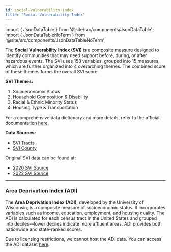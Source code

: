 ```yaml
---
id: social-vulnerability-index
title: "Social Vulnerability Index"
---
```


import { JsonDataTable } from '@site/src/components/JsonDataTable';
import { JsonDataTableNoTerm } from '@site/src/components/JsonDataTableNoTerm';

 The **Social Vulnerability Index (SVI)** is a composite measure designed to identify communities that may need support before, during, or after hazardous events. The SVI uses 158 variables, grouped into 15 measures, which are further organized into 4 overarching themes. The combined score of these themes forms the overall SVI score.

**SVI Themes:**
1. Socioeconomic Status
2. Household Composition & Disability
3. Racial & Ethnic Minority Status
4. Housing Type & Transportation

For a comprehensive data dictionary and more details, refer to the official documentation [here](https://www.atsdr.cdc.gov/place-health/php/svi/index.html).

**Data Sources:**
- [SVI Tracts](https://tuva-public-resources.s3.amazonaws.com/reference-data/SVI/SVI_US.zip)
- [SVI County](https://tuva-public-resources.s3.amazonaws.com/reference-data/SVI/SVI_US_county.zip)

Original SVI data can be found at:
- [2020 SVI Source](https://github.com/ngladish/SEPI/tree/main/SVI/2020)
- [2022 SVI Source](https://github.com/ngladish/SEPI/tree/main/SVI/2022)

---

### Area Deprivation Index (ADI)

The **Area Deprivation Index (ADI)**, developed by the University of Wisconsin, is a composite measure of socioeconomic status. It incorporates variables such as income, education, employment, and housing quality. The ADI is calculated for each census tract in the United States and grouped into deciles—lower deciles indicate more affluent areas. ADI provides both nationwide and state-ranked scores.

Due to licensing restrictions, we cannot host the ADI data. You can access the ADI dataset [here](https://www.neighborhoodatlas.medicine.wisc.edu/).



